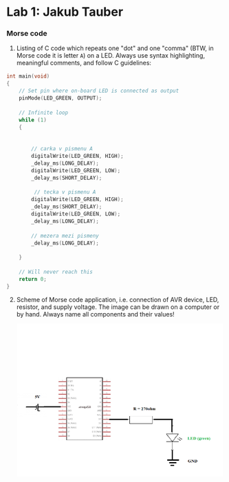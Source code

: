 # Lab 1: Jakub Tauber

### Morse code

1. Listing of C code which repeats one "dot" and one "comma" (BTW, in Morse code it is letter `A`) on a LED. Always use syntax highlighting, meaningful comments, and follow C guidelines:

```c
int main(void)
{
    // Set pin where on-board LED is connected as output
    pinMode(LED_GREEN, OUTPUT);

    // Infinite loop
    while (1)
    {
      

        // carka v pismenu A
        digitalWrite(LED_GREEN, HIGH);
        _delay_ms(LONG_DELAY);
        digitalWrite(LED_GREEN, LOW);
        _delay_ms(SHORT_DELAY);
        
         // tecka v pismenu A
        digitalWrite(LED_GREEN, HIGH);
        _delay_ms(SHORT_DELAY);
        digitalWrite(LED_GREEN, LOW);
        _delay_ms(LONG_DELAY);
        
        // mezera mezi pismeny
        _delay_ms(LONG_DELAY);

    }

    // Will never reach this
    return 0;
}
```

2. Scheme of Morse code application, i.e. connection of AVR device, LED, resistor, and supply voltage. The image can be drawn on a computer or by hand. Always name all components and their values!

   ![zapojeni](zapojeni.png)
